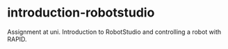 # introduction-robotstudio
 Assignment at uni. Introduction to RobotStudio and controlling a robot with RAPID.
